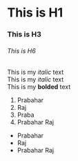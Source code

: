 # This is H1
### This is H3
###### This is H6
This is my *italic* text <br>
This is my _italic_ text <br>
This is my __bolded__ text
1. Prabahar
2. Raj
3. Praba
4. Prabahar Raj
- Prabahar
- Raj
- Prabahar Raj

